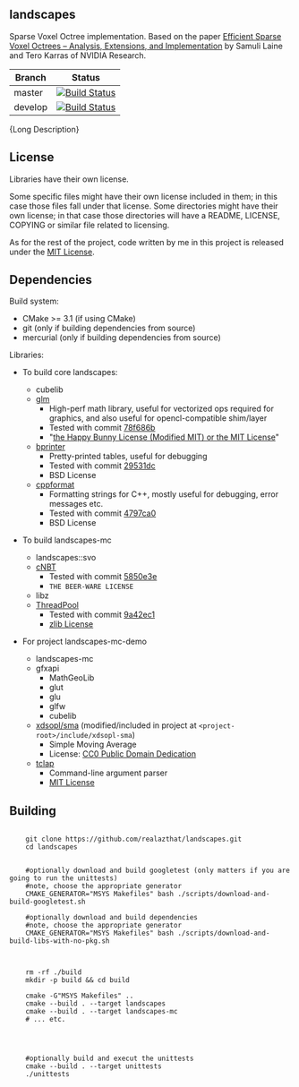landscapes
---

Sparse Voxel Octree implementation. Based on the paper
[Efficient Sparse Voxel Octrees – Analysis, Extensions, and Implementation](https://mediatech.aalto.fi/~samuli/publications/laine2010tr1_paper.pdf)
by Samuli Laine and Tero Karras of NVIDIA Research.



Branch  | Status
---     | ---
master  | [![Build Status](https://travis-ci.org/realazthat/landscapes.svg?branch=master)](https://travis-ci.org/realazthat/landscapes)
develop | [![Build Status](https://travis-ci.org/realazthat/landscapes.svg?branch=develop)](https://travis-ci.org/realazthat/landscapes)


{Long Description}





License
----

Libraries have their own license.

Some specific files might have their own license included in them; in this case those files fall under
that license. Some directories might have their own license; in that case those directories will have
a README, LICENSE, COPYING or similar file related to licensing.

As for the rest of the project, code written by me in this project is released under the
[MIT License](https://opensource.org/licenses/MIT).



Dependencies
----

Build system:

* CMake >= 3.1 (if using CMake)
* git (only if building dependencies from source)
* mercurial (only if building dependencies from source)

Libraries:

* To build core landscapes:
    * cubelib
    * [glm](http://glm.g-truc.net/)
        * High-perf math library, useful for vectorized ops required for graphics, and also useful for
            opencl-compatible shim/layer
        * Tested with commit [78f686b](https://github.com/g-truc/glm/tree/78f686b4be6c623df829db58b974bf8d79461987)
        * "[the Happy Bunny License (Modified MIT) or the MIT License](http://glm.g-truc.net/copying.txt)"
    * [bprinter](https://github.com/dattanchu/bprinter/wiki)
        * Pretty-printed tables, useful for debugging
        * Tested with commit [29531dc](https://github.com/dattanchu/bprinter/tree/29531dcecceb99d759a196f5e44b4729abe18bed)
        * BSD License
    * [cppformat](https://github.com/cppformat/cppformat)
        * Formatting strings for C++, mostly useful for debugging, error messages etc.
        * Tested with commit [4797ca0](https://github.com/cppformat/cppformat/tree/4797ca025eef17b8df42edd8c9bde83c43806bf1)
        * BSD License
        


* To build landscapes-mc
    * landscapes::svo
    * [cNBT](https://github.com/FliPPeh/cNBT)
        * Tested with commit [5850e3e](https://github.com/FliPPeh/cNBT/tree/5850e3eace0e07c73a1a370abd69b7448da702d6)
        * `THE BEER-WARE LICENSE`
    * libz
    * [ThreadPool](https://github.com/progschj/ThreadPool)
        * Tested with commit [9a42ec1](https://github.com/progschj/ThreadPool/tree/9a42ec1329f259a5f4881a291db1dcb8f2ad9040)
        * [zlib License](https://github.com/progschj/ThreadPool/blob/master/COPYING)

* For project landscapes-mc-demo
    * landscapes-mc
    * gfxapi
        * MathGeoLib
        * glut
        * glu
        * glfw
        * cubelib
    * [xdsopl/sma](https://github.com/xdsopl/sma/tree/master) (modified/included in project at `<project-root>/include/xdsopl-sma`)
        * Simple Moving Average
        * License: [CC0 Public Domain Dedication ](http://creativecommons.org/publicdomain/zero/1.0/)
    * [tclap](http://tclap.sourceforge.net/)
        * Command-line argument parser
        * [MIT License](http://opensource.org/licenses/mit-license.php)



Building
---





```

    git clone https://github.com/realazthat/landscapes.git
    cd landscapes


    #optionally download and build googletest (only matters if you are going to run the unittests)
    #note, choose the appropriate generator
    CMAKE_GENERATOR="MSYS Makefiles" bash ./scripts/download-and-build-googletest.sh

    #optionally download and build dependencies
    #note, choose the appropriate generator
    CMAKE_GENERATOR="MSYS Makefiles" bash ./scripts/download-and-build-libs-with-no-pkg.sh



    rm -rf ./build
    mkdir -p build && cd build

    cmake -G"MSYS Makefiles" ..
    cmake --build . --target landscapes
    cmake --build . --target landscapes-mc
    # ... etc.




    #optionally build and execut the unittests
    cmake --build . --target unittests
    ./unittests


```
